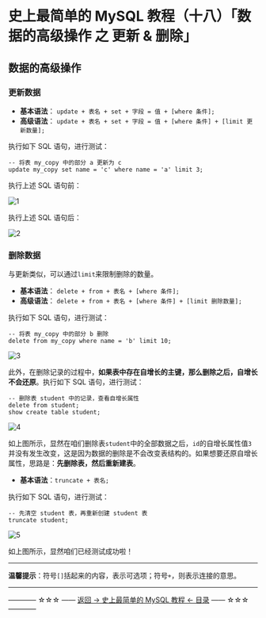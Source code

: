 # 史上最简单的 MySQL 教程（十八）「数据的高级操作 之 更新 & 删除」

## 数据的高级操作

### 更新数据

 - **基本语法**： `update + 表名 + set + 字段 = 值 + [where 条件];`
 - **高级语法**： `update + 表名 + set + 字段 = 值 + [where 条件] + [limit 更新数量];`

执行如下 SQL 语句，进行测试：

```
-- 将表 my_copy 中的部分 a 更新为 c
update my_copy set name = 'c' where name = 'a' limit 3;
```

执行上述 SQL 语句前：

![1](http://img.blog.csdn.net/20170625180810447)

执行上述 SQL 语句后：

![2](http://img.blog.csdn.net/20170625180922214)


### 删除数据

与更新类似，可以通过`limit`来限制删除的数量。

 - **基本语法**： `delete + from + 表名 + [where 条件];`
 - **高级语法**： `delete + from + 表名 + [where 条件] + [limit 删除数量];`

执行如下 SQL 语句，进行测试：

```
-- 将表 my_copy 中的部分 b 删除
delete from my_copy where name = 'b' limit 10;
```

![3](http://img.blog.csdn.net/20170625181516023)

此外，在删除记录的过程中，**如果表中存在自增长的主键，那么删除之后，自增长不会还原**。执行如下 SQL 语句，进行测试：

```
-- 删除表 student 中的记录，查看自增长属性
delete from student;
show create table student;
```

![4](http://img.blog.csdn.net/20170625182444031)


如上图所示，显然在咱们删除表`student`中的全部数据之后，`id`的自增长属性值`3`并没有发生改变，这是因为数据的删除是不会改变表结构的。如果想要还原自增长属性，思路是：**先删除表，然后重新建表**。

 - **基本语法**：`truncate + 表名;`

执行如下 SQL 语句，进行测试：

```
-- 先清空 student 表，再重新创建 student 表
truncate student;
```

![5](http://img.blog.csdn.net/20170625183121678)

如上图所示，显然咱们已经测试成功啦！


----------

**温馨提示**：符号`[]`括起来的内容，表示可选项；符号`+`，则表示连接的意思。


----------
———— ☆☆☆ —— [返回 -> 史上最简单的 MySQL 教程 <- 目录](https://github.com/guobinhit/mysql-tutorial/blob/master/README.md) —— ☆☆☆ ————
